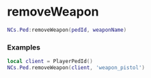 # removeWeapon

```lua
NCs.Ped:removeWeapon(pedId, weaponName)
```

### Examples
```lua
local client = PlayerPedId()
NCs.Ped.removeWeapon(client, 'weapon_pistol')
```